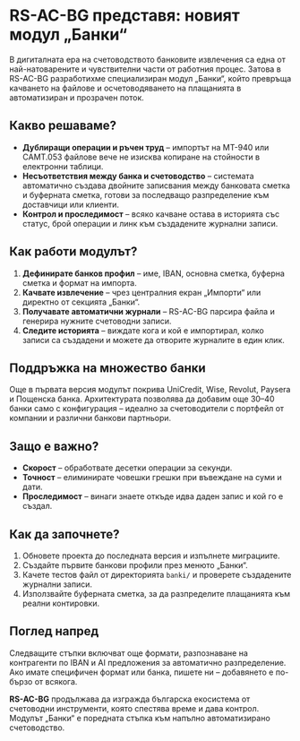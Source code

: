 # RS-AC-BG представя: новият модул „Банки“

В дигиталната ера на счетоводството банковите извлечения са една от най-натоварените и чувствителни части от работния процес. Затова в RS-AC-BG разработихме специализиран модул „Банки“, който превръща качването на файлове и осчетоводяването на плащанията в автоматизиран и прозрачен поток.

## Какво решаваме?
- **Дублиращи операции и ръчен труд** – импортът на MT-940 или CAMT.053 файлове вече не изисква копиране на стойности в електронни таблици.
- **Несъответствия между банка и счетоводство** – системата автоматично създава двойните записвания между банковата сметка и буферната сметка, готови за последващо разпределение към доставчици или клиенти.
- **Контрол и проследимост** – всяко качване остава в историята със статус, брой операции и линк към създадените журнални записи.

## Как работи модулът?
1. **Дефинирате банков профил** – име, IBAN, основна сметка, буферна сметка и формат на импорта.
2. **Качвате извлечение** – чрез централния екран „Импорти“ или директно от секцията „Банки“.
3. **Получавате автоматични журнали** – RS-AC-BG парсира файла и генерира нужните счетоводни записи.
4. **Следите историята** – виждате кога и кой е импортирал, колко записи са създадени и можете да отворите журналите в един клик.

## Поддръжка на множество банки
Още в първата версия модулът покрива UniCredit, Wise, Revolut, Paysera и Пощенска банка. Архитектурата позволява да добавим още 30–40 банки само с конфигурация – идеално за счетоводители с портфейл от компании и различни банкови партньори.

## Защо е важно?
- **Скорост** – обработвате десетки операции за секунди.
- **Точност** – елиминирате човешки грешки при въвеждане на суми и дати.
- **Проследимост** – винаги знаете откъде идва даден запис и кой го е създал.

## Как да започнете?
1. Обновете проекта до последната версия и изпълнете миграциите.
2. Създайте първите банкови профили през менюто „Банки“.
3. Качете тестов файл от директорията `banki/` и проверете създадените журнални записи.
4. Използвайте буферната сметка, за да разпределите плащанията към реални контировки.

## Поглед напред
Следващите стъпки включват още формати, разпознаване на контрагенти по IBAN и AI предложения за автоматично разпределение. Ако имате специфичен формат или банка, пишете ни – добавянето е по-бързо от всякога.

**RS-AC-BG** продължава да изгражда българска екосистема от счетоводни инструменти, която спестява време и дава контрол. Модулът „Банки“ е поредната стъпка към напълно автоматизирано счетоводство.
